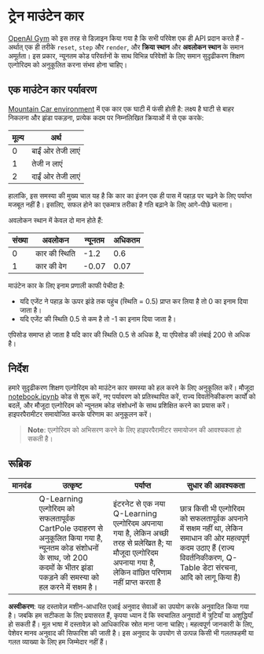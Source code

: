 # ट्रेन माउंटेन कार

[OpenAI Gym](http://gym.openai.com) को इस तरह से डिज़ाइन किया गया है कि सभी परिवेश एक ही API प्रदान करते हैं - अर्थात् एक ही तरीके `reset`, `step` और `render`, और **क्रिया स्थान** और **अवलोकन स्थान** के समान अमूर्तता। इस प्रकार, न्यूनतम कोड परिवर्तनों के साथ विभिन्न परिवेशों के लिए समान सुदृढीकरण शिक्षण एल्गोरिदम को अनुकूलित करना संभव होना चाहिए।

## एक माउंटेन कार पर्यावरण

[Mountain Car environment](https://gym.openai.com/envs/MountainCar-v0/) में एक कार एक घाटी में फंसी होती है:
लक्ष्य है घाटी से बाहर निकलना और झंडा पकड़ना, प्रत्येक कदम पर निम्नलिखित क्रियाओं में से एक करके:

| मूल्य | अर्थ |
|---|---|
| 0 | बाईं ओर तेजी लाएं |
| 1 | तेजी न लाएं |
| 2 | दाईं ओर तेजी लाएं |

हालांकि, इस समस्या की मुख्य चाल यह है कि कार का इंजन एक ही पास में पहाड़ पर चढ़ने के लिए पर्याप्त मजबूत नहीं है। इसलिए, सफल होने का एकमात्र तरीका है गति बढ़ाने के लिए आगे-पीछे चलाना।

अवलोकन स्थान में केवल दो मान होते हैं:

| संख्या | अवलोकन  | न्यूनतम | अधिकतम |
|-----|--------------|-----|-----|
|  0  | कार की स्थिति | -1.2| 0.6 |
|  1  | कार की वेग | -0.07 | 0.07 |

माउंटेन कार के लिए इनाम प्रणाली काफी पेचीदा है:

 * यदि एजेंट ने पहाड़ के ऊपर झंडे तक पहुंच (स्थिति = 0.5) प्राप्त कर लिया है तो 0 का इनाम दिया जाता है।
 * यदि एजेंट की स्थिति 0.5 से कम है तो -1 का इनाम दिया जाता है।

एपिसोड समाप्त हो जाता है यदि कार की स्थिति 0.5 से अधिक है, या एपिसोड की लंबाई 200 से अधिक है।
## निर्देश

हमारे सुदृढीकरण शिक्षण एल्गोरिदम को माउंटेन कार समस्या को हल करने के लिए अनुकूलित करें। मौजूदा [notebook.ipynb](../../../../8-Reinforcement/2-Gym/notebook.ipynb) कोड से शुरू करें, नए पर्यावरण को प्रतिस्थापित करें, राज्य विवर्तनिकीकरण कार्यों को बदलें, और मौजूदा एल्गोरिदम को न्यूनतम कोड संशोधनों के साथ प्रशिक्षित करने का प्रयास करें। हाइपरपैरामीटर समायोजित करके परिणाम का अनुकूलन करें।

> **Note**: एल्गोरिदम को अभिसरण करने के लिए हाइपरपैरामीटर समायोजन की आवश्यकता हो सकती है। 
## रूब्रिक

| मानदंड | उत्कृष्ट | पर्याप्त | सुधार की आवश्यकता |
| -------- | --------- | -------- | ----------------- |
|          | Q-Learning एल्गोरिदम को सफलतापूर्वक CartPole उदाहरण से अनुकूलित किया गया है, न्यूनतम कोड संशोधनों के साथ, जो 200 कदमों के भीतर झंडा पकड़ने की समस्या को हल करने में सक्षम है। | इंटरनेट से एक नया Q-Learning एल्गोरिदम अपनाया गया है, लेकिन अच्छी तरह से प्रलेखित है; या मौजूदा एल्गोरिदम अपनाया गया है, लेकिन वांछित परिणाम नहीं प्राप्त करता है | छात्र किसी भी एल्गोरिदम को सफलतापूर्वक अपनाने में सक्षम नहीं था, लेकिन समाधान की ओर महत्वपूर्ण कदम उठाए हैं (राज्य विवर्तनिकीकरण, Q-Table डेटा संरचना, आदि को लागू किया है) |

**अस्वीकरण**:
यह दस्तावेज़ मशीन-आधारित एआई अनुवाद सेवाओं का उपयोग करके अनुवादित किया गया है। जबकि हम सटीकता के लिए प्रयासरत हैं, कृपया ध्यान दें कि स्वचालित अनुवादों में त्रुटियाँ या अशुद्धियाँ हो सकती हैं। मूल भाषा में दस्तावेज़ को आधिकारिक स्रोत माना जाना चाहिए। महत्वपूर्ण जानकारी के लिए, पेशेवर मानव अनुवाद की सिफारिश की जाती है। इस अनुवाद के उपयोग से उत्पन्न किसी भी गलतफहमी या गलत व्याख्या के लिए हम जिम्मेदार नहीं हैं।